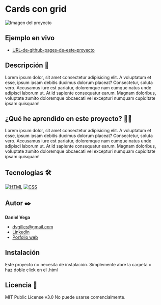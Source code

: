 # Cards con grid

![Imagen del proyecto](https://github.com/eduardofierropro/Portafolio-y-CV/blob/main/IMAGEN-DEL-PROYECTO.jpg?raw=true)

## Ejemplo en vivo

- [URL-de-github-pages-de-este-proyecto](https://danielveg4.github.io/Cards_con_grid/)

## Descripción 📑

Lorem ipsum dolor, sit amet consectetur adipisicing elit. A voluptatum et esse,
ipsum ipsam debitis ducimus dolorum placeat? Consectetur, soluta vero. Accusamus
iure est pariatur, doloremque nam cumque natus unde adipisci laborum ut. At id
sapiente consequatur earum. Magnam doloribus, voluptate zumito doloremque
obcaecati vel excepturi numquam cupiditate ipsam quisquam!

## ¿Qué he aprendido en este proyecto? 🙇🏻

Lorem ipsum dolor, sit amet consectetur adipisicing elit. A voluptatum et esse,
ipsum ipsam debitis ducimus dolorum placeat? Consectetur, soluta vero. Accusamus
iure est pariatur, doloremque nam cumque natus unde adipisci laborum ut. At id
sapiente consequatur earum. Magnam doloribus, voluptate zumito doloremque
obcaecati vel excepturi numquam cupiditate ipsam quisquam!

## Tecnologías 🛠

<!-- Iconos sacados de: https://github.com/hendrasob/badges/blob/master/README.md y https://github.com/alexandresanlim/Badges4-README.md-Profile -->

[![HTML](https://img.shields.io/badge/HTML5-E34F26?style=for-the-badge&logo=html5&logoColor=white)](https://es.wikipedia.org/wiki/HTML5)
[![CSS](https://img.shields.io/badge/CSS3-1572B6?style=for-the-badge&logo=css3&logoColor=white)](https://es.wikipedia.org/wiki/CSS)

## Autor ✒️

**Daniel Vega**

- [dvgilles@gmail.com](dvgilles@gmail.com)
- [LinkedIn](https://www.linkedin.com/in/tu-url-de-linkedin/)
- [Porfolio web](https://tu-dominio.com/)

## Instalación

Este proyecto no necesita de instalación. Simplemente abre la carpeta o haz
doble click en el .html

## Licencia 📄

MIT Public License v3.0 No puede usarse comencialmente.
